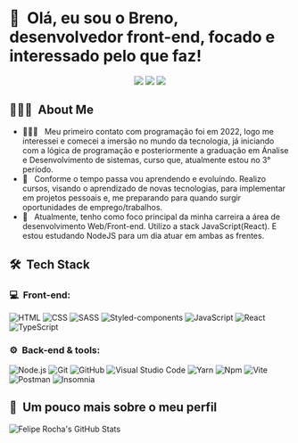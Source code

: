 <h1>👋 &nbsp;Olá, eu sou o Breno, desenvolvedor front-end, focado e interessado pelo que faz!</h1>
<p align="center">
<a href="https://instagram.com/brenoalvess97"><img src="https://img.shields.io/badge/-Breno%20A.%20Gomes_-E4405F?style=flat-square&logo=Instagram&logoColor=white"/></a>
<a href="https://www.linkedin.com/in/brenoalves97"><img src="https://img.shields.io/badge/-Breno%20Alves-0077B5?style=flat-square&logo=Linkedin&logoColor=white"/></a>
<a href="mailto:brenoalvess@outlook.com"><img src="https://img.shields.io/badge/-brenoalvess97@outlook.com-0077B5?style=flat-square&logo=microsoft-outlook&logoColor=white"/></a>

</p>

<h2> 👨🏻‍💻 &nbsp;About Me </h2>

- 👨🏻‍💻 &nbsp; Meu primeiro contato com programação foi em 2022, logo me interessei e comecei a imersão no mundo da tecnologia, já iniciando com a lógica de programação e posteriormente a graduação em Ánalise e Desenvolvimento de sistemas, curso que, atualmente estou no 3° período.
- 💚 &nbsp; Conforme o tempo passa vou aprendendo e evoluíndo. Realizo cursos, visando o aprendizado de novas tecnologias, para implementar em projetos pessoais e, me preparando para quando surgir oportunidades de emprego/trabalhos.
- 🚀 &nbsp; Atualmente, tenho como foco principal da minha carreira a área de desenvolvimento Web/Front-end. Utilizo a stack JavaScript(React). E estou estudando NodeJS para um dia atuar em ambas as frentes.

<h2> 🛠 &nbsp;Tech Stack</h2>
<h3>💻 &nbsp;Front-end:</h3>

![HTML](https://img.shields.io/badge/-HTML-333333?style=flat&logo=HTML5)
![CSS](https://img.shields.io/badge/-CSS-333333?style=flat&logo=CSS3&logoColor=1572B6)
![SASS](https://img.shields.io/badge/-SASS-333333?style=flat&logo=SASS&logoColor=pink)
![Styled-components](https://img.shields.io/badge/-Styled%20Components-333333?style=flat&logo=Styled-components&logoColor=pink)
![JavaScript](https://img.shields.io/badge/-JavaScript-333333?style=flat&logo=javascript)
![React](https://img.shields.io/badge/-React-333333?style=flat&logo=react)
![TypeScript](https://img.shields.io/badge/-TypeScript-333333?style=flat&logo=typescript&logoColor=2D79C7)

<h3>⚙️ &nbsp;Back-end & tools:</h3>

![Node.js](https://img.shields.io/badge/-Node.js-333333?style=flat&logo=node.js)
![Git](https://img.shields.io/badge/-Git-333333?style=flat&logo=Git&logoColor=orange)
![GitHub](https://img.shields.io/badge/-Github-333333?style=flat&logo=GitHub&logoColor=black)
![Visual Studio Code](https://img.shields.io/badge/-Visual%20Studio%20Code-333333?style=flat&logo=VisualStudioCode&logoColor=blue)
![Yarn](https://img.shields.io/badge/-Yarn-333333?style=flat&logo=Yarn&logoColor=aquablue)
![Npm](https://img.shields.io/badge/-Npm-333333?style=flat&logo=Npm&logoColor=green)
![Vite](https://img.shields.io/badge/-Vite-333333?style=flat&logo=Vite&logoColor=2D79C7)
![Postman](https://img.shields.io/badge/-Postman-333333?style=flat&logo=Postman&logoColor=orange)
![Insomnia](https://img.shields.io/badge/-Insomnia-333333?style=flat&logo=Insomnia&logoColor=purple)

<h2>🚀 &nbsp;Um pouco mais sobre o meu perfil</h2>

![Felipe Rocha's GitHub Stats](https://github-readme-stats.vercel.app/api?username=BrenoAlves97&show_icons=true&theme=radical)
